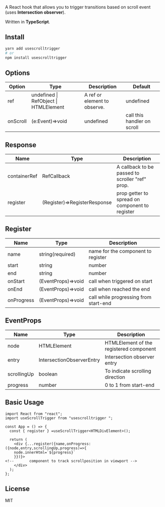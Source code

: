 
A React hook that allows you to trigger transitions based on scroll event (uses **Intersection observer**).

Written in **TypeScript**.

## Install

```sh
yarn add usescrolltrigger 
# or
npm install usescrolltrigger 
```

## Options

| Option   | Type                                                                                 | Description                                                                                                                   | Default        |
| -------- | ------------------------------------------------------------------------------------ | ----------------------------------------------------------------------------------------------------------------------------- | -------------- |
| ref      | undefined &#124; RefObject &#124; HTMLElement                                        | A ref or element to observe.                                                                                                  | undefined      |
| onScroll     | (e:Event)=>void | undefined | call this handler on scroll
                                                              

## Response

| Name   | Type                    | Description                                    |
| ------ | ----------------------- | ---------------------------------------------- |
| containerRef    | RefCallback             | A callback to be passed to scroller "ref" prop. |
| register  | (Register)=>RegisterResponse | prop getter to  spread on component to register      |

## Register

| Name   | Type                    | Description                                    |
| ------ | ----------------------- | ---------------------------------------------- |
| name    | string(required)            | name for the component to register |
| start    | string | number           | offset from the bottom of scrollcontainer to trigger start  |
| end    | string | number              | offset from the bottom of scrollcontainer to trigger end|
| onStart  | (EventProps)=>void | call when  triggered on start      |
| onEnd  | (EventProps)=>void | call when reached the end      |
| onProgress  | (EventProps)=>void | call while progressing from start-end     |

## EventProps

| Name   | Type                    | Description                                    |
| ------ | ----------------------- | ---------------------------------------------- |
| node    | HTMLElement          | HTMLElement of the registered component |
| entry  | IntersectionObserverEntry | Intersection observer entry      |
| scrollingUp  | boolean | To indicate scrolling direction      |
| progress  | number | 0 to 1 from start-end     |

## Basic Usage


```tsx
import React from "react";
import useScrollTrigger from "usescrolltrigger ";

const App = () => {
  const { register } =useScrollTrigger<HTMLDivElement>();

  return (
    <div {...register({name,onProgress:({node,entry,scrollingUp,progress)=>{
    node.innerHtml=`${progress}`
    }})}>
<!--       component to track scrollposition in viewport -->
    </div>
  );
};
```


## License

MIT
